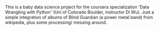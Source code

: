 This is a baby data science project for the coursera specialization 'Data Wrangling with Python' (Uni of Colorado Boulder, instructor Di Wu). 
Just a simple integration of albums of Blind Guardian (a power metal band) from wikipedia, plus some processing/ messing around.
